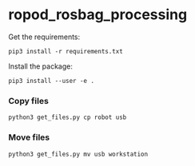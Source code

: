 # ropod_rosbag_processing

Get the requirements:
```
pip3 install -r requirements.txt
```
Install the package:
```
pip3 install --user -e .
```

### Copy files
```
python3 get_files.py cp robot usb
```

### Move files
```
python3 get_files.py mv usb workstation
```